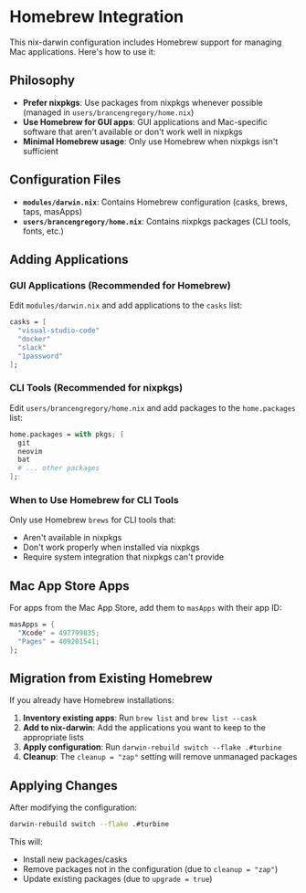 # Homebrew Integration

This nix-darwin configuration includes Homebrew support for managing Mac applications. Here's how to use it:

## Philosophy

- **Prefer nixpkgs**: Use packages from nixpkgs whenever possible (managed in `users/brancengregory/home.nix`)
- **Use Homebrew for GUI apps**: GUI applications and Mac-specific software that aren't available or don't work well in nixpkgs
- **Minimal Homebrew usage**: Only use Homebrew when nixpkgs isn't sufficient

## Configuration Files

- **`modules/darwin.nix`**: Contains Homebrew configuration (casks, brews, taps, masApps)
- **`users/brancengregory/home.nix`**: Contains nixpkgs packages (CLI tools, fonts, etc.)

## Adding Applications

### GUI Applications (Recommended for Homebrew)
Edit `modules/darwin.nix` and add applications to the `casks` list:

```nix
casks = [
  "visual-studio-code"
  "docker"
  "slack"
  "1password"
];
```

### CLI Tools (Recommended for nixpkgs)
Edit `users/brancengregory/home.nix` and add packages to the `home.packages` list:

```nix
home.packages = with pkgs; [
  git
  neovim
  bat
  # ... other packages
];
```

### When to Use Homebrew for CLI Tools
Only use Homebrew `brews` for CLI tools that:
- Aren't available in nixpkgs
- Don't work properly when installed via nixpkgs
- Require system integration that nixpkgs can't provide

## Mac App Store Apps
For apps from the Mac App Store, add them to `masApps` with their app ID:

```nix
masApps = {
  "Xcode" = 497799835;
  "Pages" = 409201541;
};
```

## Migration from Existing Homebrew

If you already have Homebrew installations:

1. **Inventory existing apps**: Run `brew list` and `brew list --cask`
2. **Add to nix-darwin**: Add the applications you want to keep to the appropriate lists
3. **Apply configuration**: Run `darwin-rebuild switch --flake .#turbine`
4. **Cleanup**: The `cleanup = "zap"` setting will remove unmanaged packages

## Applying Changes

After modifying the configuration:

```bash
darwin-rebuild switch --flake .#turbine
```

This will:
- Install new packages/casks
- Remove packages not in the configuration (due to `cleanup = "zap"`)
- Update existing packages (due to `upgrade = true`)